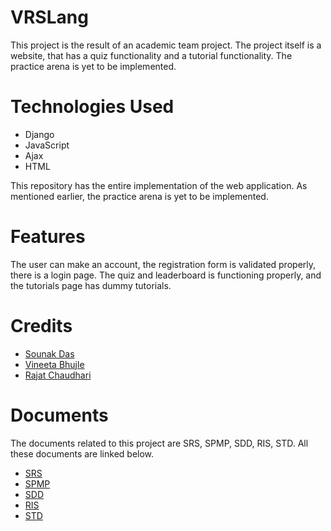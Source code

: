 # VRSLang

This project is the result of an academic team project. The project itself is a website, that has a quiz functionality and a tutorial functionality. 
The practice arena is yet to be implemented. 

# Technologies Used

- Django
- JavaScript
- Ajax
- HTML

This repository has the entire implementation of the web application. As mentioned earlier, the practice arena is yet to be implemented.

# Features

The user can make an account, the registration form is validated properly, there is a login page. The quiz and leaderboard is functioning properly, and the tutorials page has 
dummy tutorials. 

# Credits

- [Sounak Das](https://github.com/sounak1407)
- [Vineeta Bhujle](https://github.com/vinz26)
- [Rajat Chaudhari](https://github.com/rajatrc1705)

# Documents

The documents related to this project are SRS, SPMP, SDD, RIS, STD. All these documents are linked below.
- [SRS](https://drive.google.com/file/d/19LpD2DzDf2YjLs1kBhxn8M6_zm9nAQ2s/view?usp=sharing)
- [SPMP](https://drive.google.com/file/d/1uINdy8S8HoaafNvbK_Rmk2FR_zpAUr7O/view?usp=sharing)
- [SDD](https://drive.google.com/file/d/1dbthIhhpDkSHALxc1-GRaU1jpRbb2V-7/view?usp=sharing)
- [RIS](https://drive.google.com/file/d/1N19676Ddg-9TzA2IxVxF6_dOvY7VC06g/view?usp=sharing)
- [STD](https://drive.google.com/file/d/1fwn3UOVEBOUBU0oJ0W4QXX4p017kxo97/view?usp=sharing)
